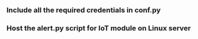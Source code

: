### Include all the required credentials in conf.py

### Host the alert.py script for IoT module on Linux server
